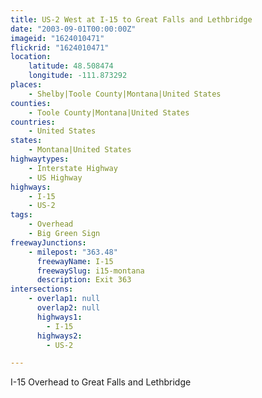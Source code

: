 ```yaml
---
title: US-2 West at I-15 to Great Falls and Lethbridge
date: "2003-09-01T00:00:00Z"
imageid: "1624010471"
flickrid: "1624010471"
location:
    latitude: 48.508474
    longitude: -111.873292
places:
    - Shelby|Toole County|Montana|United States
counties:
    - Toole County|Montana|United States
countries:
    - United States
states:
    - Montana|United States
highwaytypes:
    - Interstate Highway
    - US Highway
highways:
    - I-15
    - US-2
tags:
    - Overhead
    - Big Green Sign
freewayJunctions:
    - milepost: "363.48"
      freewayName: I-15
      freewaySlug: i15-montana
      description: Exit 363
intersections:
    - overlap1: null
      overlap2: null
      highways1:
        - I-15
      highways2:
        - US-2

---
```

I-15 Overhead to Great Falls and Lethbridge